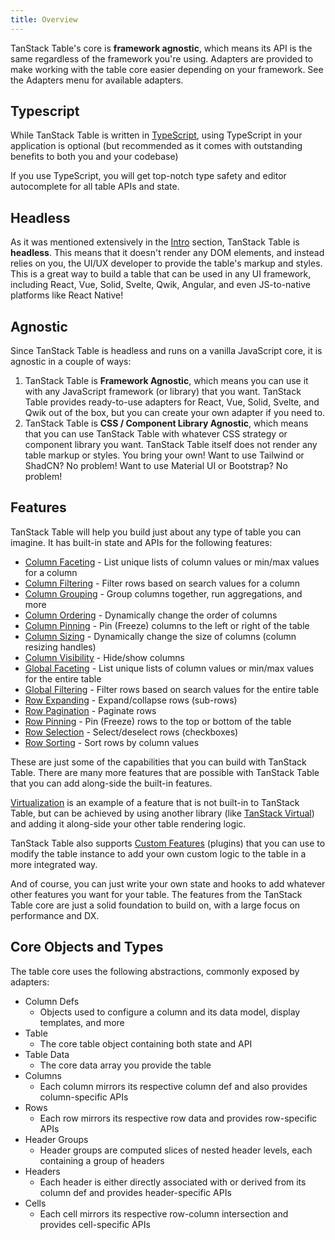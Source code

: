 ```yaml
---
title: Overview
---
```


TanStack Table's core is **framework agnostic**, which means its API is the same regardless of the framework you're using. Adapters are provided to make working with the table core easier depending on your framework. See the Adapters menu for available adapters.

## Typescript

While TanStack Table is written in [TypeScript](https://www.typescriptlang.org/), using TypeScript in your application is optional (but recommended as it comes with outstanding benefits to both you and your codebase)

If you use TypeScript, you will get top-notch type safety and editor autocomplete for all table APIs and state.

## Headless

As it was mentioned extensively in the [Intro](../introduction) section, TanStack Table is **headless**. This means that it doesn't render any DOM elements, and instead relies on you, the UI/UX developer to provide the table's markup and styles. This is a great way to build a table that can be used in any UI framework, including React, Vue, Solid, Svelte, Qwik, Angular, and even JS-to-native platforms like React Native!

## Agnostic

Since TanStack Table is headless and runs on a vanilla JavaScript core, it is agnostic in a couple of ways:

1. TanStack Table is **Framework Agnostic**, which means you can use it with any JavaScript framework (or library) that you want. TanStack Table provides ready-to-use adapters for React, Vue, Solid, Svelte, and Qwik out of the box, but you can create your own adapter if you need to.
2. TanStack Table is **CSS / Component Library Agnostic**, which means that you can use TanStack Table with whatever CSS strategy or component library you want. TanStack Table itself does not render any table markup or styles. You bring your own! Want to use Tailwind or ShadCN? No problem! Want to use Material UI or Bootstrap? No problem!

## Features

TanStack Table will help you build just about any type of table you can imagine. It has built-in state and APIs for the following features:

- [Column Faceting](../guide/column-faceting) - List unique lists of column values or min/max values for a column
- [Column Filtering](../guide/column-filtering) - Filter rows based on search values for a column
- [Column Grouping](../guide/grouping) - Group columns together, run aggregations, and more
- [Column Ordering](../guide/column-ordering) - Dynamically change the order of columns
- [Column Pinning](../guide/column-pinning) - Pin (Freeze) columns to the left or right of the table
- [Column Sizing](../guide/column-sizing) - Dynamically change the size of columns (column resizing handles)
- [Column Visibility](../guide/column-visibility) - Hide/show columns
- [Global Faceting](../guide/global-faceting) - List unique lists of column values or min/max values for the entire table
- [Global Filtering](../guide/global-filtering) - Filter rows based on search values for the entire table
- [Row Expanding](../guide/expanding) - Expand/collapse rows (sub-rows)
- [Row Pagination](../guide/pagination) - Paginate rows
- [Row Pinning](../guide/row-pinning) - Pin (Freeze) rows to the top or bottom of the table
- [Row Selection](../guide/row-selection) - Select/deselect rows (checkboxes)
- [Row Sorting](../guide/sorting) - Sort rows by column values

These are just some of the capabilities that you can build with TanStack Table. There are many more features that are possible with TanStack Table that you can add along-side the built-in features.

[Virtualization](../guide/virtualization) is an example of a feature that is not built-in to TanStack Table, but can be achieved by using another library (like [TanStack Virtual](https://tanstack.com/virtual/v3)) and adding it along-side your other table rendering logic.

TanStack Table also supports [Custom Features](../guide/custom-features) (plugins) that you can use to modify the table instance to add your own custom logic to the table in a more integrated way.

And of course, you can just write your own state and hooks to add whatever other features you want for your table. The features from the TanStack Table core are just a solid foundation to build on, with a large focus on performance and DX.

## Core Objects and Types

The table core uses the following abstractions, commonly exposed by adapters:

- Column Defs
  - Objects used to configure a column and its data model, display templates, and more
- Table
  - The core table object containing both state and API
- Table Data
  - The core data array you provide the table
- Columns
  - Each column mirrors its respective column def and also provides column-specific APIs
- Rows
  - Each row mirrors its respective row data and provides row-specific APIs
- Header Groups
  - Header groups are computed slices of nested header levels, each containing a group of headers
- Headers
  - Each header is either directly associated with or derived from its column def and provides header-specific APIs
- Cells
  - Each cell mirrors its respective row-column intersection and provides cell-specific APIs
